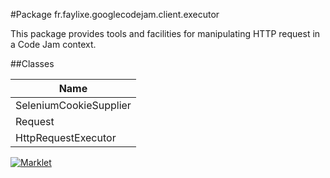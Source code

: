 #Package fr.faylixe.googlecodejam.client.executor


<p>This package provides tools and facilities for manipulating
 HTTP request in a Code Jam context.</p>

##Classes

| Name |
| --- |
| SeleniumCookieSupplier |
| Request |
| HttpRequestExecutor |

[![Marklet](https://img.shields.io/badge/Generated%20by-Marklet-green.svg)](https://github.com/Faylixe/marklet)